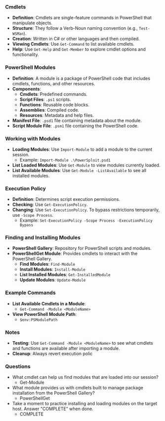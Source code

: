 ### Cmdlets

- **Definition**: Cmdlets are single-feature commands in PowerShell that manipulate objects.
- **Structure**: They follow a Verb-Noun naming convention (e.g., `Test-WSMan`).
- **Creation**: Written in C# or other languages and then compiled.
- **Viewing Cmdlets**: Use `Get-Command` to list available cmdlets.
- **Help**: Use `Get-Help` and `Get-Member` to explore cmdlet options and functionality.

### PowerShell Modules

- **Definition**: A module is a package of PowerShell code that includes cmdlets, functions, and other resources.
- **Components**:
    - **Cmdlets**: Predefined commands.
    - **Script Files**: `.ps1` scripts.
    - **Functions**: Reusable code blocks.
    - **Assemblies**: Compiled code.
    - **Resources**: Metadata and help files.
- **Manifest File**: `.psd1` file containing metadata about the module.
- **Script Module File**: `.psm1` file containing the PowerShell code.

### Working with Modules

- **Loading Modules**: Use `Import-Module` to add a module to the current session.
    - Example: `Import-Module .\PowerSploit.psd1`
- **List Loaded Modules**: Use `Get-Module` to view modules currently loaded.
- **List Available Modules**: Use `Get-Module -ListAvailable` to see all installed modules.

### Execution Policy

- **Definition**: Determines script execution permissions.
- **Checking**: Use `Get-ExecutionPolicy`.
- **Changing**: Use `Set-ExecutionPolicy`. To bypass restrictions temporarily, use `-Scope Process`.
    - Example: `Set-ExecutionPolicy -Scope Process -ExecutionPolicy Bypass`

### Finding and Installing Modules

- **PowerShell Gallery**: Repository for PowerShell scripts and modules.
- **PowerShellGet Module**: Provides cmdlets to interact with the PowerShell Gallery.
    - **Find Modules**: `Find-Module`
    - **Install Modules**: `Install-Module`
    - **List Installed Modules**: `Get-InstalledModule`
    - **Update Modules**: `Update-Module`

### Example Commands

- **List Available Cmdlets in a Module**:
    - `Get-Command -Module <ModuleName>`
- **View PowerShell Module Path**:
    - `$env:PSModulePath`

### Notes

- **Testing**: Use `Get-Command -Module <ModuleName>` to see what cmdlets and functions are available after importing a module.
- **Cleanup**: Always revert execution polic

### Questions
- What cmdlet can help us find modules that are loaded into our session?
	- Get-Module
- What module provides us with cmdlets built to manage package installation from the PowerShell Gallery?
	- PowerShellGet
- Take a moment to practice installing and loading modules on the target host. Answer "COMPLETE" when done.
	- COMPLETE